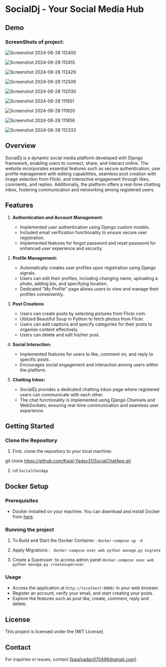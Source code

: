 # SocialDj - Your Social Media Hub

## Demo

### ScreenShots of project:
![Screenshot 2024-06-28 112400](https://github.com/Kajal-Yadav31/SocialChatApp/assets/129850619/8c68decd-82e9-4f2d-868b-fcd803b79d4c)

![Screenshot 2024-06-28 112415](https://github.com/Kajal-Yadav31/SocialChatApp/assets/129850619/90157362-307b-46b6-9da5-37b41361cacf)

![Screenshot 2024-06-28 112429](https://github.com/Kajal-Yadav31/SocialChatApp/assets/129850619/cda51e61-6764-460c-af6f-4f518ebf3bca)

![Screenshot 2024-06-28 112509](https://github.com/Kajal-Yadav31/SocialChatApp/assets/129850619/a59471d1-534f-4c11-95e9-2aad18307128)

![Screenshot 2024-06-28 112030](https://github.com/Kajal-Yadav31/SocialChatApp/assets/129850619/6c4a5de6-3120-46d5-82f2-ebc340bcd395)

![Screenshot 2024-06-28 111951](https://github.com/Kajal-Yadav31/SocialChatApp/assets/129850619/bcaced76-f819-446a-a735-78904abc4faa)

![Screenshot 2024-06-28 111920](https://github.com/Kajal-Yadav31/SocialChatApp/assets/129850619/fb22f60b-ba4b-4091-96b5-67cd11ade657)

![Screenshot 2024-06-28 111856](https://github.com/Kajal-Yadav31/SocialChatApp/assets/129850619/cea0d36c-b05d-4d8d-b7c6-217d615ec014)


![Screenshot 2024-06-28 112333](https://github.com/Kajal-Yadav31/SocialChatApp/assets/129850619/72853817-8063-432e-a565-bf8021e30afa)

## Overview
SocialDj is a dynamic social media platform developed with Django framework, enabling users to connect, share, and interact online. The website incorporates essential features such as secure authentication, user profile management with editing capabilities, seamless post creation with image selection from Flickr, and interactive engagement through likes, comments, and replies. Additionally, the platform offers a real-time chatting inbox, fostering communication and networking among registered users.


## Features

1. **Authentication and Account Management:**
   - Implemented user authentication using Django custom models.
   - Included email verification functionality to ensure secure user registration.
   - Implemented features for forgot password and reset password for enhanced user experience and security.

2. **Profile Management:**
   - Automatically creates user profiles upon registration using Django signals.
   - Users can edit their profiles, including changing name, uploading a photo, adding bio, and specifying location.
   - Dedicated "My Profile" page allows users to view and manage their profiles conveniently.

3. **Post Creations**
   - Users can create posts by selecting pictures from Flickr.com.
   - Utilized Beautiful Soup in Python to fetch photos from Flickr.
   - Users can add captions and specify categories for their posts to organize content effectively.
   - Users can delete and edit his/her post.

4. **Social Interaction:**
   - Implemented features for users to like, comment on, and reply to specific posts .
   - Encourages social engagement and interaction among users within the platform.

5. **Chatting Inbox:**
   - SocialDj provides a dedicated chatting inbox page where registered users can communicate with each other.
   - The chat functionality is implemented using Django Channels and WebSockets, ensuring real-time communication and seamless user experience.

## Getting Started

### Clone the Repository

1) First, clone the repository to your local machine:

git clone https://github.com/Kajal-Yadav31/SocialChatApp.git


2) cd `SocialChatApp`


## Docker Setup

### Prerequisites
- Docker installed on your machine. You can download and install Docker from [here](https://www.docker.com/get-started).

### Running the project

1) To Build and Start the Docker Container :
    `docker-compose up -d`

2) Apply Migrations :
   ` docker-compose exec web python manage.py migrate`

3) Create a Superuser :to access admin panel
    `docker-compose exec web python manage.py createsuperuser`


### Usage
- Access the application at `http://localhost:8000/` in your web browser.
- Register an account, verify your email, and start creating your posts.
- Explore the features such as post like, create, comment, reply and delete.

## License
This project is licensed under the [MIT License]


## Contact
For inquiries or issues, contact [kajalyadav070496@gmail.com].
